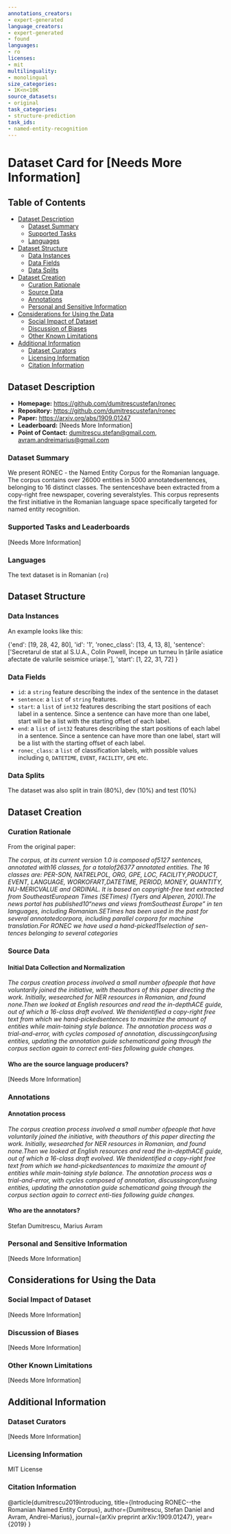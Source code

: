 ```yaml
---
annotations_creators:
- expert-generated
language_creators:
- expert-generated
- found
languages:
- ro
licenses:
- mit
multilinguality:
- monolingual
size_categories:
- 1K<n<10K
source_datasets:
- original
task_categories:
- structure-prediction
task_ids:
- named-entity-recognition
---
```


# Dataset Card for [Needs More Information]

## Table of Contents
- [Dataset Description](#dataset-description)
  - [Dataset Summary](#dataset-summary)
  - [Supported Tasks](#supported-tasks-and-leaderboards)
  - [Languages](#languages)
- [Dataset Structure](#dataset-structure)
  - [Data Instances](#data-instances)
  - [Data Fields](#data-instances)
  - [Data Splits](#data-instances)
- [Dataset Creation](#dataset-creation)
  - [Curation Rationale](#curation-rationale)
  - [Source Data](#source-data)
  - [Annotations](#annotations)
  - [Personal and Sensitive Information](#personal-and-sensitive-information)
- [Considerations for Using the Data](#considerations-for-using-the-data)
  - [Social Impact of Dataset](#social-impact-of-dataset)
  - [Discussion of Biases](#discussion-of-biases)
  - [Other Known Limitations](#other-known-limitations)
- [Additional Information](#additional-information)
  - [Dataset Curators](#dataset-curators)
  - [Licensing Information](#licensing-information)
  - [Citation Information](#citation-information)

## Dataset Description

- **Homepage:** https://github.com/dumitrescustefan/ronec
- **Repository:** https://github.com/dumitrescustefan/ronec
- **Paper:** https://arxiv.org/abs/1909.01247
- **Leaderboard:** [Needs More Information]
- **Point of Contact:** dumitrescu.stefan@gmail.com, avram.andreimarius@gmail.com

### Dataset Summary

We present RONEC - the Named Entity Corpus for the Romanian language. The corpus contains over 26000 entities in 5000 annotatedsentences, belonging to 16 distinct classes. The sentenceshave been extracted from a copy-right free newspaper, covering severalstyles. This corpus represents the first initiative in the Romanian language space specifically targeted for named entity recognition.

### Supported Tasks and Leaderboards

[Needs More Information]

### Languages

The text dataset is in Romanian (`ro`)

## Dataset Structure

### Data Instances

An example looks like this:

{'end': [19, 28, 42, 80], 
 'id': '1', 
 'ronec_class': [13, 4, 13, 8], 
 'sentence': ['Secretarul de stat al S.U.A., Colin Powell, începe un turneu în țările asiatice afectate de valurile seismice uriașe.'], 
 'start': [1, 22, 31, 72]
}

### Data Fields

- `id`: a `string` feature describing the index of the sentence in the dataset
- `sentence`: a `list` of `string` features.
- `start`: a `list` of `int32` features describing the start positions of each label in a sentence. Since a sentence can have more than one label, start will be a list with the starting offset of each label.
- `end`: a `list` of `int32` features describing the start positions of each label in a sentence. Since a sentence can have more than one label, start will be a list with the starting offset of each label.
- `ronec_class`: a `list` of classification labels, with possible values including `O`, `DATETIME`, `EVENT`, `FACILITY`, `GPE` etc.

### Data Splits

The dataset was also split in train (80%), dev (10%) and test (10%) 

## Dataset Creation

### Curation Rationale

From the original paper:

*The corpus, at its current version 1.0 is composed of5127 sentences, annotated with16 classes, for a totalof26377 annotated entities. The 16 classes are: PER-SON, NATRELPOL, ORG, GPE, LOC, FACILITY,PRODUCT,  EVENT,  LANGUAGE,  WORKOFART,DATETIME,  PERIOD,  MONEY,  QUANTITY,  NU-MERICVALUE and ORDINAL. It is based on copyright-free text extracted from SoutheastEuropean Times (SETimes) (Tyers and Alperen, 2010).The news portal has published10“news and views fromSoutheast Europe” in ten languages, including Romanian.SETimes has been used in the past for several annotatedcorpora, including parallel corpora for machine translation.For RONEC we have used a hand-picked11selection of sen-tences belonging to several categories* 

### Source Data

#### Initial Data Collection and Normalization

*The corpus creation process involved a small number ofpeople that have voluntarily joined the initiative, with theauthors of this paper directing the work.  Initially, wesearched for NER resources in Romanian, and found none.Then we looked at English resources and read the in-depthACE guide, out of which a 16-class draft evolved. We thenidentified a copy-right free text from which we hand-pickedsentences to maximize the amount of entities while main-taining style balance. The annotation process was a trial-and-error, with cycles composed of annotation, discussingconfusing entities, updating the annotation guide schematicand going through the corpus section again to correct enti-ties following guide changes.*

#### Who are the source language producers?

[Needs More Information]

### Annotations

#### Annotation process

*The corpus creation process involved a small number ofpeople that have voluntarily joined the initiative, with theauthors of this paper directing the work.  Initially, wesearched for NER resources in Romanian, and found none.Then we looked at English resources and read the in-depthACE guide, out of which a 16-class draft evolved. We thenidentified a copy-right free text from which we hand-pickedsentences to maximize the amount of entities while main-taining style balance. The annotation process was a trial-and-error, with cycles composed of annotation, discussingconfusing entities, updating the annotation guide schematicand going through the corpus section again to correct enti-ties following guide changes.*

#### Who are the annotators?

Stefan Dumitrescu, Marius Avram

### Personal and Sensitive Information

[Needs More Information]

## Considerations for Using the Data

### Social Impact of Dataset

[Needs More Information]

### Discussion of Biases

[Needs More Information]

### Other Known Limitations

[Needs More Information]

## Additional Information

### Dataset Curators

[Needs More Information]

### Licensing Information

MIT License

### Citation Information

@article{dumitrescu2019introducing,
  title={Introducing RONEC--the Romanian Named Entity Corpus},
  author={Dumitrescu, Stefan Daniel and Avram, Andrei-Marius},
  journal={arXiv preprint arXiv:1909.01247},
  year={2019}
}
